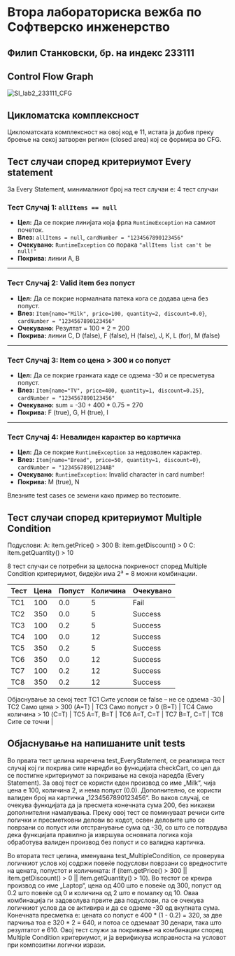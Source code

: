 # Втора лабораториска вежба по Софтверско инженерство
## Филип Станковски, бр. на индекс 233111

## Control Flow Graph
![SI_lab2_233111_CFG](https://github.com/user-attachments/assets/fe02773e-e56c-451d-ba0d-c26ba0bc811e)

## Цикломатска комплексност
Цикломатската комплексност на овој код е 11, истата ја добив преку броење на секој затворен регион (closed area) кој се формира во CFG.

## Тест случаи според критериумот Every statement
За Every Statement, минималниот број на тест случаи е: 4 тест случаи


### Тест Случај 1: `allItems == null`

- **Цел:** Да се покрие линијата која фрла `RuntimeException` на самиот почеток.  
- **Влез:** `allItems = null`, `cardNumber = "1234567890123456"`  
- **Очекувано:** `RuntimeException` со порака `"allItems list can't be null!"`  
- **Покрива:** линии A, B  

---

### Тест Случај 2: Valid item без попуст

- **Цел:** Да се покрие нормалната патека кога се додава цена без попуст.  
- **Влез:** `Item{name="Milk", price=100, quantity=2, discount=0.0}`, `cardNumber = "1234567890123456"`  
- **Очекувано:** Резултат = 100 * 2 = 200  
- **Покрива:** линии C, D (false), F (false), H (false), J, K, L (for), M (false)  

---

### Тест Случај 3: Item со цена > 300 и со попуст

- **Цел:** Да се покрие гранката каде се одзема -30 и се пресметува попуст.  
- **Влез:** `Item{name="TV", price=400, quantity=1, discount=0.25}`, `cardNumber = "1234567890123456"`  
- **Очекувано:** sum = -30 + 400 * 0.75 = 270  
- **Покрива:** F (true), G, H (true), I  

---

### Тест Случај 4: Невалиден карактер во картичка

- **Цел:** Да се покрие `RuntimeException` за недозволен карактер.  
- **Влез:** `Item{name="Bread", price=50, quantity=1, discount=0}`, `cardNumber = "12345678901234AB"`  
- **Очекувано:** `RuntimeException`: Invalid character in card number!  
- **Покрива:** M (true), N  


Влезните test cases се земени како пример во тестовите.

## Тест случаи според критериумот Multiple Condition

Подуслови:
A: item.getPrice() > 300
B: item.getDiscount() > 0
C: item.getQuantity() > 10

 8 тест случаи се потребни за целосна покриеност според Multiple Condition критериумот, бидејќи има 2³ = 8 можни комбинации.

| Тест | Цена | Попуст | Количина | Очекувано |
|------|------|--------|----------|-----------|
| TC1  | 100  | 0.0    | 5        | Fail      |
| TC2  | 350  | 0.0    | 5        | Success   |
| TC3  | 100  | 0.2    | 5        | Success   |
| TC4  | 100  | 0.0    | 12       | Success   |
| TC5  | 350  | 0.2    | 5        | Success   |
| TC6  | 350  | 0.0    | 12       | Success   |
| TC7  | 100  | 0.2    | 12       | Success   |
| TC8  | 350  | 0.2    | 12       | Success   |


Објаснување за секој тест
TC1	    Сите услови се false – не се одзема -30 |
TC2	    Само цена > 300 (A=T) |
TC3	    Само попуст > 0 (B=T) |
TC4	    Само количина > 10 (C=T) |
TC5	    A=T, B=T |
TC6	    A=T, C=T |
TC7	    B=T, C=T |
TC8	    Сите се точни |


## Објаснување на напишаните unit tests

Во првата тест целина наречена test_EveryStatement, се реализира тест случај кој ги покрива сите наредби во функцијата checkCart, со цел да се постигне критериумот за покривање на секоја наредба (Every Statement). За овој тест се користи еден производ со име „Milk“, чија цена е 100, количина 2, и нема попуст (0.0). Дополнително, се користи валиден број на картичка „1234567890123456“. Во ваков случај, се очекува функцијата да ја пресмета конечната сума 200, без никакви дополнителни намалувања. Преку овој тест се поминуваат речиси сите логички и пресметковни делови во кодот, освен деловите што се поврзани со попуст или отстранување сума од -30, со што се потврдува дека функцијата правилно ја извршува основната логика која обработува валиден производ без попуст и со валидна картичка.

Во втората тест целина, именувана test_MultipleCondition, се проверува логичкиот услов кој содржи повеќе подуслови поврзани со вредностите на цената, попустот и количината: if (item.getPrice() > 300 || item.getDiscount() > 0 || item.getQuantity() > 10). Во тестот се креира производ со име „Laptop“, цена од 400 што е повеќе од 300, попуст од 0.2 што повеќе од 0 и количина од 2 што е помалку од 10. Оваа комбинација ги задоволува првите два подуслови, па се очекува логичкиот услов да се активира и да се одземе -30 од вкупната сума. Конечната пресметка е: цената со попуст е 400 * (1 - 0.2) = 320, за две парчиња тоа е 320 * 2 = 640, и потоа се одземаат 30 денари, така што резултатот е 610. Овој тест служи за покривање на комбинации според Multiple Condition критериумот, и ја верификува исправноста на условот при композитни логички изрази.




